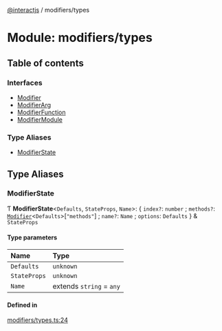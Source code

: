 [@interactjs](../README.md) / modifiers/types

# Module: modifiers/types

## Table of contents

### Interfaces

- [Modifier](../interfaces/modifiers_types.Modifier.md)
- [ModifierArg](../interfaces/modifiers_types.ModifierArg.md)
- [ModifierFunction](../interfaces/modifiers_types.ModifierFunction.md)
- [ModifierModule](../interfaces/modifiers_types.ModifierModule.md)

### Type Aliases

- [ModifierState](modifiers_types.md#modifierstate)

## Type Aliases

### ModifierState

Ƭ **ModifierState**\<`Defaults`, `StateProps`, `Name`\>: \{ `index?`: `number` ; `methods?`: [`Modifier`](../interfaces/modifiers_types.Modifier.md)\<`Defaults`\>[``"methods"``] ; `name?`: `Name` ; `options`: `Defaults`  } & `StateProps`

#### Type parameters

| Name | Type |
| :------ | :------ |
| `Defaults` | `unknown` |
| `StateProps` | `unknown` |
| `Name` | extends `string` = `any` |

#### Defined in

[modifiers/types.ts:24](https://github.com/taye/interact.js/blob/24fdee86/packages/@interactjs/modifiers/types.ts#L24)
